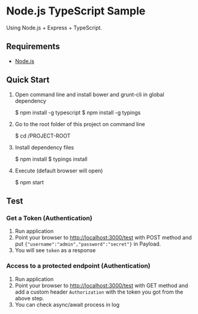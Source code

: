 # Node.js TypeScript Sample

Using Node.js + Express + TypeScript.


## Requirements

* [Node.js](http://nodejs.org/)


## Quick Start

1) Open command line and install bower and grunt-cli in global dependency

    $ npm install -g typescript
    $ npm install -g typings

2) Go to the root folder of this project on command line

    $ cd /PROJECT-ROOT

3) Install dependency files

    $ npm install
    $ typings install

5) Execute (default browser will open)

    $ npm start


## Test


### Get a Token (Authentication)

1. Run application
2. Point your browser to [http://localhost:3000/test](http://localhost:3000/test) with POST method and put `{"username":"admin","password":"secret"}` in Payload.
3. You will see `token` as a response


### Access to a protected endpoint (Authentication)

1. Run application
2. Point your browser to [http://localhost:3000/test](http://localhost:3000/test) with GET method and add a custom header `Authorization` with the token you got from the above step.
3. You can check async/await process in log
